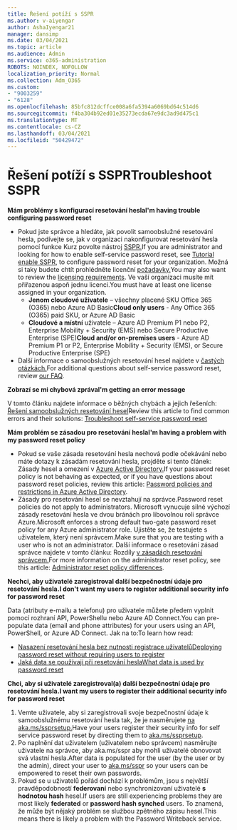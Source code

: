 ```yaml
---
title: Řešení potíží s SSPR
ms.author: v-aiyengar
author: AshaIyengar21
manager: dansimp
ms.date: 03/04/2021
ms.topic: article
ms.audience: Admin
ms.service: o365-administration
ROBOTS: NOINDEX, NOFOLLOW
localization_priority: Normal
ms.collection: Adm_O365
ms.custom:
- "9003259"
- "6128"
ms.openlocfilehash: 85bfc812dcffce008a6fa5394a6069bd64c514d6
ms.sourcegitcommit: f4ba304b92ed01e35273ecda67e9dc3ad9d475c1
ms.translationtype: MT
ms.contentlocale: cs-CZ
ms.lasthandoff: 03/04/2021
ms.locfileid: "50429472"
---
```

# <a name="troubleshoot-sspr"></a><span data-ttu-id="b15d8-102">Řešení potíží s SSPR</span><span class="sxs-lookup"><span data-stu-id="b15d8-102">Troubleshoot SSPR</span></span>

<span data-ttu-id="b15d8-103">**Mám problémy s konfigurací resetování hesla**</span><span class="sxs-lookup"><span data-stu-id="b15d8-103">**I'm having trouble configuring password reset**</span></span>

- <span data-ttu-id="b15d8-104">Pokud jste správce a hledáte, jak povolit samoobslužné resetování hesla, podívejte se, jak v organizaci nakonfigurovat resetování hesla pomocí funkce Kurz povolte nástroj [SSPR.](https://docs.microsoft.com/azure/active-directory/authentication/tutorial-enable-sspr)</span><span class="sxs-lookup"><span data-stu-id="b15d8-104">If you are administrator and looking for how to enable self-service password reset, see [Tutorial enable SSPR](https://docs.microsoft.com/azure/active-directory/authentication/tutorial-enable-sspr), to configure password reset for your organization.</span></span> <span data-ttu-id="b15d8-105">Možná si taky budete chtít prohlédněte licenční [požadavky.](https://docs.microsoft.com/azure/active-directory/authentication/concept-sspr-licensing?WT.mc_id=Portal-Microsoft_Azure_Support)</span><span class="sxs-lookup"><span data-stu-id="b15d8-105">You may also want to review the [licensing requirements](https://docs.microsoft.com/azure/active-directory/authentication/concept-sspr-licensing?WT.mc_id=Portal-Microsoft_Azure_Support).</span></span> <span data-ttu-id="b15d8-106">Ve vaší organizaci musíte mít přiřazenou aspoň jednu licenci.</span><span class="sxs-lookup"><span data-stu-id="b15d8-106">You must have at least one license assigned in your organization.</span></span>
    - <span data-ttu-id="b15d8-107">**Jenom cloudové uživatele** – všechny placené SKU Office 365 (O365) nebo Azure AD Basic</span><span class="sxs-lookup"><span data-stu-id="b15d8-107">**Cloud only users** - Any Office 365 (O365) paid SKU, or Azure AD Basic</span></span>
    - <span data-ttu-id="b15d8-108">**Cloudové a místní** uživatele – Azure AD Premium P1 nebo P2, Enterprise Mobility + Security (EMS) nebo Secure Productive Enterprise (SPE)</span><span class="sxs-lookup"><span data-stu-id="b15d8-108">**Cloud and/or on-premises users** - Azure AD Premium P1 or P2, Enterprise Mobility + Security (EMS), or Secure Productive Enterprise (SPE)</span></span>
- <span data-ttu-id="b15d8-109">Další informace o samoobslužných resetování hesel najdete v [častých otázkách.](https://docs.microsoft.com/azure/active-directory/authentication/active-directory-passwords-faq?WT.mc_id=Portal-Microsoft_Azure_Support)</span><span class="sxs-lookup"><span data-stu-id="b15d8-109">For additional questions about self-service password reset, review [our FAQ](https://docs.microsoft.com/azure/active-directory/authentication/active-directory-passwords-faq?WT.mc_id=Portal-Microsoft_Azure_Support).</span></span>

<span data-ttu-id="b15d8-110">**Zobrazí se mi chybová zpráva**</span><span class="sxs-lookup"><span data-stu-id="b15d8-110">**I'm getting an error message**</span></span>

<span data-ttu-id="b15d8-111">V tomto článku najdete informace o běžných chybách a jejich řešeních: [Řešení samoobslužných resetování hesel](https://docs.microsoft.com/azure/active-directory/authentication/active-directory-passwords-troubleshoot?WT.mc_id=Portal-Microsoft_Azure_Support)</span><span class="sxs-lookup"><span data-stu-id="b15d8-111">Review this article to find common errors and their solutions: [Troubleshoot self-service password reset](https://docs.microsoft.com/azure/active-directory/authentication/active-directory-passwords-troubleshoot?WT.mc_id=Portal-Microsoft_Azure_Support)</span></span>

<span data-ttu-id="b15d8-112">**Mám problém se zásadou pro resetování hesla**</span><span class="sxs-lookup"><span data-stu-id="b15d8-112">**I'm having a problem with my password reset policy**</span></span>

- <span data-ttu-id="b15d8-113">Pokud se vaše zásada resetování hesla nechová podle očekávání nebo máte dotazy k zásadám resetování hesla, projděte si tento článek: Zásady hesel a omezení v [Azure Active Directory.](https://docs.microsoft.com/azure/active-directory/authentication/concept-sspr-policy?WT.mc_id=Portal-Microsoft_Azure_Support)</span><span class="sxs-lookup"><span data-stu-id="b15d8-113">If your password reset policy is not behaving as expected, or if you have questions about password reset policies, review this article: [Password policies and restrictions in Azure Active Directory](https://docs.microsoft.com/azure/active-directory/authentication/concept-sspr-policy?WT.mc_id=Portal-Microsoft_Azure_Support).</span></span>
- <span data-ttu-id="b15d8-114">Zásady pro resetování hesel se nevztahují na správce.</span><span class="sxs-lookup"><span data-stu-id="b15d8-114">Password reset policies do not apply to administrators.</span></span> <span data-ttu-id="b15d8-115">Microsoft vynucuje silné výchozí zásady resetování hesla ve dvou bránách pro libovolnou roli správce Azure.</span><span class="sxs-lookup"><span data-stu-id="b15d8-115">Microsoft enforces a strong default two-gate password reset policy for any Azure administrator role.</span></span> <span data-ttu-id="b15d8-116">Ujistěte se, že testujete s uživatelem, který není správcem.</span><span class="sxs-lookup"><span data-stu-id="b15d8-116">Make sure that you are testing with a user who is not an administrator.</span></span> <span data-ttu-id="b15d8-117">Další informace o resetování zásad správce najdete v tomto článku: Rozdíly [v zásadách resetování správcem.](https://docs.microsoft.com/azure/active-directory/authentication/concept-sspr-policy?WT.mc_id=Portal-Microsoft_Azure_Support#administrator-reset-policy-differences)</span><span class="sxs-lookup"><span data-stu-id="b15d8-117">For more information on the administrator reset policy, see this article: [Administrator reset policy differences](https://docs.microsoft.com/azure/active-directory/authentication/concept-sspr-policy?WT.mc_id=Portal-Microsoft_Azure_Support#administrator-reset-policy-differences).</span></span>

<span data-ttu-id="b15d8-118">**Nechci, aby uživatelé zaregistroval další bezpečnostní údaje pro resetování hesla.**</span><span class="sxs-lookup"><span data-stu-id="b15d8-118">**I don't want my users to register additional security info for password reset**</span></span>

<span data-ttu-id="b15d8-119">Data (atributy e-mailu a telefonu) pro uživatele můžete předem vyplnit pomocí rozhraní API, PowerShellu nebo Azure AD Connect.</span><span class="sxs-lookup"><span data-stu-id="b15d8-119">You can pre-populate data (email and phone attributes) for your users using an API, PowerShell, or Azure AD Connect.</span></span> <span data-ttu-id="b15d8-120">Jak na to:</span><span class="sxs-lookup"><span data-stu-id="b15d8-120">To learn how read:</span></span>

- [<span data-ttu-id="b15d8-121">Nasazení resetování hesla bez nutnosti registrace uživatelů</span><span class="sxs-lookup"><span data-stu-id="b15d8-121">Deploying password reset without requiring users to register</span></span>](https://docs.microsoft.com/azure/active-directory/active-directory-passwords-data?WT.mc_id=Portal-Microsoft_Azure_Support#set-and-read-authentication-data-using-powershell)
- [<span data-ttu-id="b15d8-122">Jaká data se používají při resetování hesla</span><span class="sxs-lookup"><span data-stu-id="b15d8-122">What data is used by password reset</span></span>](https://docs.microsoft.com/azure/active-directory/active-directory-passwords-data?WT.mc_id=Portal-Microsoft_Azure_Support)

<span data-ttu-id="b15d8-123">**Chci, aby si uživatelé zaregistroval(a) další bezpečnostní údaje pro resetování hesla.**</span><span class="sxs-lookup"><span data-stu-id="b15d8-123">**I want my users to register their additional security info for password reset**</span></span>

1. <span data-ttu-id="b15d8-124">Vemte uživatele, aby si zaregistrovali svoje bezpečnostní údaje k samoobslužnému resetování hesla tak, že je nasměrujete [na aka.ms/ssprsetup.](https://mysignins.microsoft.com/security-info)</span><span class="sxs-lookup"><span data-stu-id="b15d8-124">Have your users register their security info for self service password reset by directing them to [aka.ms/ssprsetup](https://mysignins.microsoft.com/security-info).</span></span>
1. <span data-ttu-id="b15d8-125">Po naplnění dat uživatelem (uživatelem nebo správcem) nasměrujte [](https://passwordreset.microsoftonline.com/) uživatele na správce, aby aka.ms/sspr aby mohli uživatelé obnovovat svá vlastní hesla.</span><span class="sxs-lookup"><span data-stu-id="b15d8-125">After data is populated for the user (by the user or by the admin), direct your user to [aka.ms/sspr](https://passwordreset.microsoftonline.com/) so your users can be empowered to reset their own passwords.</span></span>
1. <span data-ttu-id="b15d8-126">Pokud se u uživatelů pořád dochází k problémům, jsou s největší pravděpodobností **federovaní** nebo synchronizovaní uživatelé **s hodnotou hash** hesel.</span><span class="sxs-lookup"><span data-stu-id="b15d8-126">If users are still experiencing problems they are most likely **federated** or **password hash synched** users.</span></span> <span data-ttu-id="b15d8-127">To znamená, že může být nějaký problém se službou zpětného zápisu hesel.</span><span class="sxs-lookup"><span data-stu-id="b15d8-127">This means there is likely a problem with the Password Writeback service.</span></span>